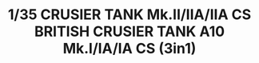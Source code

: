 ---
layout: product
title: "1/35 CRUSIER TANK Mk.II/IIA/IIA CS BRITISH CRUSIER TANK A10 Mk.I/IA/IA CS (3in1)"
price: "TBA" 
desc: "Maketa"
img_path: "/assets/img/BRNC35150.webp"
brand: "Bronco"
available: false
special_offer: false
new: false
soon: false
cat: "010000"
subcat: "015800"
subsubcat: "0N/A"
sifra: "BRNC35150"
popular: false
---